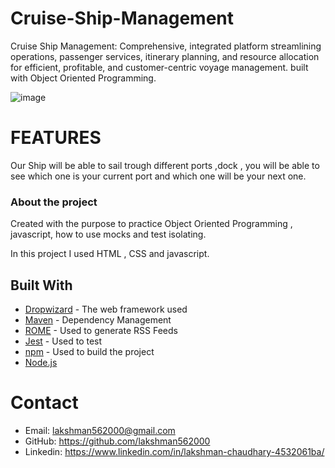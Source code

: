 # Cruise-Ship-Management

Cruise Ship Management: Comprehensive, integrated platform streamlining operations, passenger services, itinerary planning, and resource allocation for efficient, profitable, and customer-centric voyage management. built with Object Oriented Programming.

![image](https://github.com/user-attachments/assets/323362fc-0fd2-4fdc-bc12-d360eb5b0632)

# FEATURES

Our Ship will be able to sail trough different ports ,dock , you will be able to see which one is your current port and which one will be your next one.

### About the project

Created with the purpose to practice Object Oriented Programming , javascript, how to use mocks and test isolating.

In this project I used HTML , CSS and javascript.

## Built With

- [Dropwizard](http://www.dropwizard.io/1.0.2/docs/) - The web framework used
- [Maven](https://maven.apache.org/) - Dependency Management
- [ROME](https://rometools.github.io/rome/) - Used to generate RSS Feeds
- [Jest](https://jestjs.io/) - Used to test
- [npm](https://www.npmjs.com/) - Used to build the project
- [Node.js](https://nodejs.org/en)


# Contact

- Email: lakshman562000@gmail.com
- GitHub: https://github.com/lakshman562000
- Linkedin: https://www.linkedin.com/in/lakshman-chaudhary-4532061ba/
